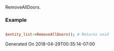 RemoveAllDoors.
### Example

```perl

$entity_list->RemoveAllDoors(); # Returns void
```


Generated On 2018-04-29T00:35:14-07:00